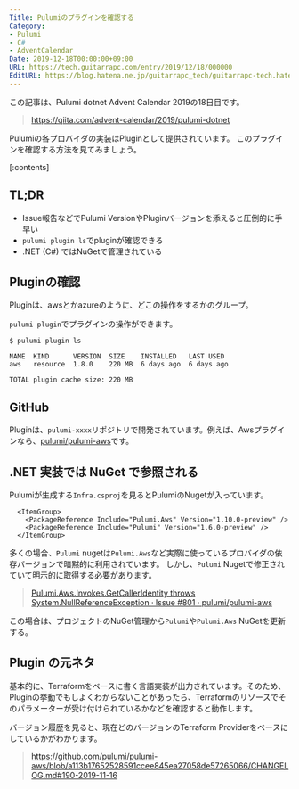 ```yaml
---
Title: Pulumiのプラグインを確認する
Category:
- Pulumi
- C#
- AdventCalendar
Date: 2019-12-18T00:00:00+09:00
URL: https://tech.guitarrapc.com/entry/2019/12/18/000000
EditURL: https://blog.hatena.ne.jp/guitarrapc_tech/guitarrapc-tech.hatenablog.com/atom/entry/26006613478871761
---
```


この記事は、Pulumi dotnet Advent Calendar 2019の18日目です。

> https://qiita.com/advent-calendar/2019/pulumi-dotnet

Pulumiの各プロバイダの実装はPluginとして提供されています。
このプラグインを確認する方法を見てみましょう。

[:contents]

## TL;DR

* Issue報告などでPulumi VersionやPluginバージョンを添えると圧倒的に手早い
* `pulumi plugin ls`でpluginが確認できる
* .NET (C#) ではNuGetで管理されている

## Pluginの確認

Pluginは、awsとかazureのように、どこの操作をするかのグループ。

`pulumi plugin`でプラグインの操作ができます。

```
$ pulumi plugin ls

NAME  KIND      VERSION  SIZE    INSTALLED   LAST USED
aws   resource  1.8.0    220 MB  6 days ago  6 days ago

TOTAL plugin cache size: 220 MB
```

## GitHub

Pluginは、`pulumi-xxxx`リポジトリで開発されています。例えば、Awsプラグインなら、[pulumi/pulumi\-aws](https://github.com/pulumi/pulumi-aws)です。

## .NET 実装では NuGet で参照される

Pulumiが生成する`Infra.csproj`を見るとPulumiのNugetが入っています。

```Infra.csproj
  <ItemGroup>
    <PackageReference Include="Pulumi.Aws" Version="1.10.0-preview" />
    <PackageReference Include="Pulumi" Version="1.6.0-preview" />
  </ItemGroup>
```

多くの場合、`Pulumi` nugetは`Pulumi.Aws`など実際に使っているプロバイダの依存バージョンで暗黙的に利用されています。
しかし、`Pulumi` Nugetで修正されていて明示的に取得する必要があります。

> [Pulumi\.Aws\.Invokes\.GetCallerIdentity throws System\.NullReferenceException · Issue \#801 · pulumi/pulumi\-aws](https://github.com/pulumi/pulumi-aws/issues/801)

この場合は、プロジェクトのNuGet管理から`Pulumi`や`Pulumi.Aws` NuGetを更新する。

## Plugin の元ネタ

基本的に、Terraformをベースに書く言語実装が出力されています。そのため、Pluginの挙動でもしよくわからないことがあったら、Terraformのリソースでそのパラメーターが受け付けられているかなどを確認すると動作します。

バージョン履歴を見ると、現在どのバージョンのTerraform Providerをベースにしているかがわかります。

> https://github.com/pulumi/pulumi-aws/blob/a113b17652528591ccee845ea27058de57265066/CHANGELOG.md#190-2019-11-16
